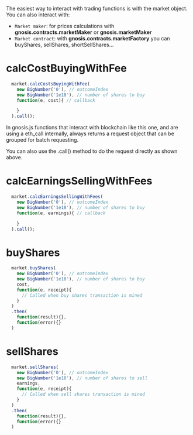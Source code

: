 The easiest way to interact with trading functions is with the market object. You can also interact with:

* `Market maker`: for prices calculations with **gnosis.contracts.marketMaker** or **gnosis.marketMaker**
* `Market contract`: with **gnosis.contracts.marketFactory** you can buyShares, sellShares, shortSellShares...

# calcCostBuyingWithFee
```js
  market.calcCostsBuyingWithFee(
    new BigNumber('0'), // outcomeIndex
    new BigNumber('1e18'), // number of shares to buy
    function(e, cost){ // callback

    }
  ).call();
```
In gnosis.js functions that interact with blockchain like this one, and are using a eth_call internally,
always returns a request object that can be grouped for batch requesting.

You can also use the .call() method to do the request directly as shown above.

# calcEarningsSellingWithFees
```js
  market.calcEarningsSellingWithFees(
    new BigNumber('0'), // outcomeIndex
    new BigNumber('1e18'), // number of shares to buy
    function(e, earnings){ // callback

    }
  ).call();
```

# buyShares
```js
  market.buyShares(
    new BigNumber('0'), // outcomeIndex
    new BigNumber('1e18'), // number of shares to buy
    cost,
    function(e, receipt){
      // Called when buy shares transaction is mined
    }
  )
  .then(
    function(result){},
    function(error){}
  )
```

# sellShares
```js
  market.sellShares(
    new BigNumber('0'), // outcomeIndex
    new BigNumber('1e18'), // number of shares to sell
    earnings,
    function(e, receipt){
      // Called when sell shares transaction is mined
    }
  )
  .then(
    function(result){},
    function(error){}
  )
```

